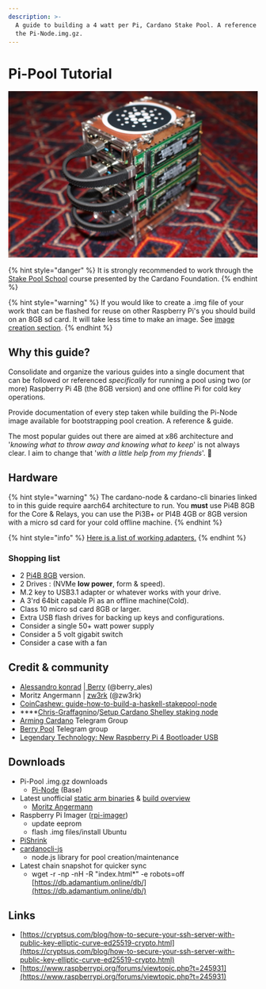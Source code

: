 ```yaml
---
description: >-
  A guide to building a 4 watt per Pi, Cardano Stake Pool. A reference guide for
  the Pi-Node.img.gz.
---
```


# Pi-Pool Tutorial

![&#x1F31F; The Star Forge &#x26A1;](../../.gitbook/assets/photo_2021-03-09-13.40.29.jpeg)

{% hint style="danger" %}
It is strongly recommended to work through the [Stake Pool School](https://cardano-foundation.gitbook.io/stake-pool-course/) course presented by the Cardano Foundation.
{% endhint %}

{% hint style="warning" %}
If you would like to create a .img file of your work that can be flashed for reuse on other Raspberry Pi's you should build on an 8GB sd card. It will take less time to make an image. See [image creation section](https://app.gitbook.com/@ada-pi/s/raspi-spo/intermediate-guide/pi-pool-tutorial/create-.img-file).
{% endhint %}

## Why this guide?

Consolidate and organize the various guides into a single document that can be followed or referenced _specifically_ for running a pool using two \(or more\) Raspberry Pi 4B \(the 8GB version\) and one offline Pi for cold key operations.

Provide documentation of every step taken while building the Pi-Node image available for bootstrapping pool creation. A reference & guide.

The most popular guides out there are aimed at x86 architecture and '_knowing what to throw away and knowing what to keep_' is not always clear. I aim to change that '_with a little help from my friends_'. 🎸

## Hardware

{% hint style="warning" %}
The cardano-node & cardano-cli binaries linked to in this guide require aarch64 architecture to run. You **must** use Pi4B 8GB for the Core & Relays, you can use the Pi3B+ or PI4B 4GB or 8GB version with a micro sd card for your cold offline machine.
{% endhint %}

{% hint style="info" %}
[Here is a list of working adapters.](https://jamesachambers.com/raspberry-pi-4-usb-boot-config-guide-for-ssd-flash-drives/)
{% endhint %}

### Shopping list

* 2 [Pi4B 8GB](https://thepihut.com/products/raspberry-pi-4-model-b?variant=31994565689406) version.
* 2 Drives : \(NVMe **low power**, form & speed\).
* M.2 key to USB3.1 adapter or whatever works with your drive.
* A 3'rd 64bit capable Pi as an offline machine\(Cold\).
* Class 10 micro sd card 8GB or larger. 
* Extra USB flash drives for backing up keys and configurations.
* Consider a single 50+ watt power supply
* Consider a 5 volt gigabit switch
* Consider a case with a fan

## Credit & community

* [Alessandro konrad](https://github.com/alessandrokonrad) \|[ Berry](https://adapools.org/pool/2a748e3885f6f73320ad16a8331247b81fe01b8d39f57eec9caa5091) \(@berry\_ales\)
* Moritz Angermann \| [zw3rk](https://adapools.org/pool/e2c17915148f698723cb234f3cd89e9325f40b89af9fd6e1f9d1701a) \(@zw3rk\)
* [CoinCashew: guide-how-to-build-a-haskell-stakepool-node](https://www.coincashew.com/coins/overview-ada/guide-how-to-build-a-haskell-stakepool-node)
* \*\*\*\*[Chris-Graffagnino](https://github.com/Chris-Graffagnino)/[Setup Cardano Shelley staking node](https://github.com/Chris-Graffagnino/Jormungandr-for-Newbs/blob/master/docs/jormungandr_node_setup_guide.md)
* [Arming Cardano](https://t.me/joinchat/FeKTCBu-pn5OUZUz4joF2w) Telegram Group
* [Berry Pool](https://t.me/berry_pool) Telegram group
* [Legendary Technology: New Raspberry Pi 4 Bootloader USB](https://jamesachambers.com/new-raspberry-pi-4-bootloader-usb-network-boot-guide/)

## Downloads

* Pi-Pool .img.gz downloads
  * [Pi-Node](https://db.adamantium.online/Pi-Node.img.gz) \(Base\)
* Latest unofficial [static arm binaries](https://ci.zw3rk.com/job/Tools/master/rpi64-musl.tarball/latest-finished/download) & [build overview](https://ci.zw3rk.com/job/Tools/master/rpi64-musl.tarball/latest-finished)
  * [Moritz Angermann](https://t.me/joinchat/FeKTCBu-pn5OUZUz4joF2w)
* Raspberry Pi Imager \([rpi-imager](https://github.com/raspberrypi/rpi-imager)\)
  * update eeprom
  * flash .img files/install Ubuntu
* [PiShrink](https://github.com/Drewsif/PiShrink)
* [cardanocli-js](https://docs.pipool.online/)
  * node.js library for pool creation/maintenance
* Latest chain snapshot for quicker sync
  * wget -r -np -nH -R "index.html\*" -e robots=off [https://db.adamantium.online/db/](https://db.adamantium.online/db/)

## Links

* [https://cryptsus.com/blog/how-to-secure-your-ssh-server-with-public-key-elliptic-curve-ed25519-crypto.html](https://cryptsus.com/blog/how-to-secure-your-ssh-server-with-public-key-elliptic-curve-ed25519-crypto.html)
* [https://www.raspberrypi.org/forums/viewtopic.php?t=245931](https://www.raspberrypi.org/forums/viewtopic.php?t=245931)

